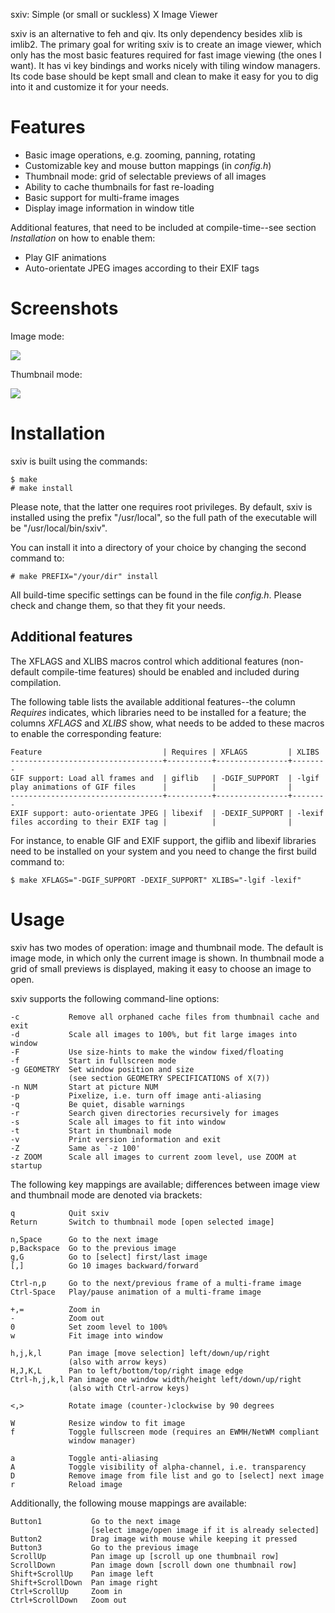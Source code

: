 sxiv: Simple (or small or suckless) X Image Viewer

sxiv is an alternative to feh and qiv. Its only dependency besides xlib is
imlib2. The primary goal for writing sxiv is to create an image viewer, which
only has the most basic features required for fast image viewing (the ones I
want). It has vi key bindings and works nicely with tiling window managers.
Its code base should be kept small and clean to make it easy for you to dig
into it and customize it for your needs.

Features
========

* Basic image operations, e.g. zooming, panning, rotating
* Customizable key and mouse button mappings (in *config.h*)
* Thumbnail mode: grid of selectable previews of all images
* Ability to cache thumbnails for fast re-loading
* Basic support for multi-frame images
* Display image information in window title

Additional features, that need to be included at compile-time--see section
*Installation* on how to enable them:

* Play GIF animations
* Auto-orientate JPEG images according to their EXIF tags

Screenshots
===========

Image mode:

  <img src="http://github.com/muennich/sxiv/raw/master/sample/image.png">


Thumbnail mode:

  <img src="http://github.com/muennich/sxiv/raw/master/sample/thumb.png">

Installation
============
sxiv is built using the commands:

    $ make
    # make install

Please note, that the latter one requires root privileges.
By default, sxiv is installed using the prefix "/usr/local", so the full path
of the executable will be "/usr/local/bin/sxiv".

You can install it into a directory of your choice by changing the second
command to:

    # make PREFIX="/your/dir" install

All build-time specific settings can be found in the file *config.h*. Please
check and change them, so that they fit your needs.

Additional features
-------------------

The XFLAGS and XLIBS macros control which additional features (non-default
compile-time features) should be enabled and included during compilation.

The following table lists the available additional features--the column
*Requires* indicates, which libraries need to be installed for a feature; the
columns *XFLAGS* and *XLIBS* show, what needs to be added to these macros to
enable the corresponding feature:

    Feature                           | Requires | XFLAGS         | XLIBS
    ----------------------------------+----------+----------------+--------
    GIF support: Load all frames and  | giflib   | -DGIF_SUPPORT  | -lgif
    play animations of GIF files      |          |                |
    ----------------------------------+----------+----------------+--------
    EXIF support: auto-orientate JPEG | libexif  | -DEXIF_SUPPORT | -lexif
    files according to their EXIF tag |          |                |

For instance, to enable GIF and EXIF support, the giflib and libexif libraries
need to be installed on your system and you need to change the first build
command to:

    $ make XFLAGS="-DGIF_SUPPORT -DEXIF_SUPPORT" XLIBS="-lgif -lexif"

Usage
=====
sxiv has two modes of operation: image and thumbnail mode. The default is
image mode, in which only the current image is shown. In thumbnail mode a grid
of small previews is displayed, making it easy to choose an image to open.

sxiv supports the following command-line options:

    -c           Remove all orphaned cache files from thumbnail cache and exit
    -d           Scale all images to 100%, but fit large images into window
    -F           Use size-hints to make the window fixed/floating
    -f           Start in fullscreen mode
    -g GEOMETRY  Set window position and size
                 (see section GEOMETRY SPECIFICATIONS of X(7))
    -n NUM       Start at picture NUM
    -p           Pixelize, i.e. turn off image anti-aliasing
    -q           Be quiet, disable warnings
    -r           Search given directories recursively for images
    -s           Scale all images to fit into window
    -t           Start in thumbnail mode
    -v           Print version information and exit
    -Z           Same as `-z 100'
    -z ZOOM      Scale all images to current zoom level, use ZOOM at startup

The following key mappings are available; differences between image view and
thumbnail mode are denoted via brackets:

    q            Quit sxiv
    Return       Switch to thumbnail mode [open selected image]

    n,Space      Go to the next image
    p,Backspace  Go to the previous image
    g,G          Go to [select] first/last image
    [,]          Go 10 images backward/forward

    Ctrl-n,p     Go to the next/previous frame of a multi-frame image
    Ctrl-Space   Play/pause animation of a multi-frame image

    +,=          Zoom in
    -            Zoom out
    0            Set zoom level to 100%
    w            Fit image into window

    h,j,k,l      Pan image [move selection] left/down/up/right
                 (also with arrow keys)
    H,J,K,L      Pan to left/bottom/top/right image edge
    Ctrl-h,j,k,l Pan image one window width/height left/down/up/right
                 (also with Ctrl-arrow keys)

    <,>          Rotate image (counter-)clockwise by 90 degrees

    W            Resize window to fit image
    f            Toggle fullscreen mode (requires an EWMH/NetWM compliant
                 window manager)

    a            Toggle anti-aliasing
    A            Toggle visibility of alpha-channel, i.e. transparency
    D            Remove image from file list and go to [select] next image
    r            Reload image

Additionally, the following mouse mappings are available:

    Button1           Go to the next image
                      [select image/open image if it is already selected]
    Button2           Drag image with mouse while keeping it pressed
    Button3           Go to the previous image
    ScrollUp          Pan image up [scroll up one thumbnail row]
    ScrollDown        Pan image down [scroll down one thumbnail row]
    Shift+ScrollUp    Pan image left
    Shift+ScrollDown  Pan image right
    Ctrl+ScrollUp     Zoom in
    Ctrl+ScrollDown   Zoom out

